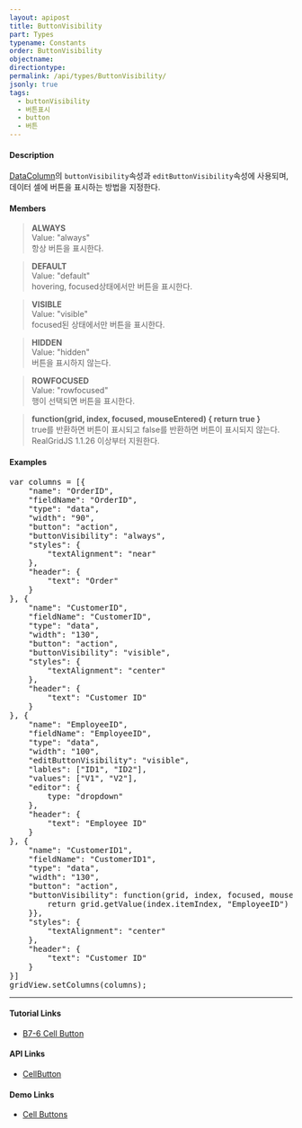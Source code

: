 ```yaml
---
layout: apipost
title: ButtonVisibility
part: Types
typename: Constants
order: ButtonVisibility
objectname: 
directiontype: 
permalink: /api/types/ButtonVisibility/
jsonly: true
tags:
  - buttonVisibility
  - 버튼표시
  - button
  - 버튼
---
```


#### Description

[DataColumn](/api/types/DataColumn)의 `buttonVisibility`속성과 `editButtonVisibility`속성에 사용되며, 데이터 셀에 버튼을 표시하는 방법을 지정한다.

#### Members

> **ALWAYS**   
> Value: "always"  
> 항상 버튼을 표시한다.   

> **DEFAULT**  
> Value: "default"   
> hovering, focused상태에서만 버튼을 표시한다.    

> **VISIBLE**  
> Value: "visible"    
> focused된 상태에서만 버튼을 표시한다.       

> **HIDDEN**   
> Value: "hidden"  
> 버튼을 표시하지 않는다.     

> **ROWFOCUSED**   
> Value: "rowfocused"   
> 행이 선택되면 버튼을 표시한다.   

> **function(grid, index, focused, mouseEntered) { return true }**   
> true를 반환하면 버튼이 표시되고 false를 반환하면 버튼이 표시되지 않는다.  
> RealGridJS 1.1.26 이상부터 지원한다.  

#### Examples   

<pre class="prettyprint">
var columns = [{
    "name": "OrderID",
    "fieldName": "OrderID",
    "type": "data",
    "width": "90",
    "button": "action",
    "buttonVisibility": "always",
    "styles": {
        "textAlignment": "near"
    },
    "header": {
        "text": "Order"
    }
}, {
    "name": "CustomerID",
    "fieldName": "CustomerID",
    "type": "data",
    "width": "130",
    "button": "action",
    "buttonVisibility": "visible",
    "styles": {
        "textAlignment": "center"
    },
    "header": {
        "text": "Customer ID"
    }
}, {
    "name": "EmployeeID",
    "fieldName": "EmployeeID",
    "type": "data",
    "width": "100",
    "editButtonVisibility": "visible",
    "lables": ["ID1", "ID2"],
    "values": ["V1", "V2"],
    "editor": {
        type: "dropdown"
    },
    "header": {
        "text": "Employee ID"
    }
}, {
    "name": "CustomerID1",
    "fieldName": "CustomerID1",
    "type": "data",
    "width": "130",
    "button": "action",
    "buttonVisibility": function(grid, index, focused, mouseEntered) { 
        return grid.getValue(index.itemIndex, "EmployeeID") === "AAA" 
    }},
    "styles": {
        "textAlignment": "center"
    },
    "header": {
        "text": "Customer ID"
    }
}]
gridView.setColumns(columns);
</pre>

---

#### Tutorial Links

* [B7-6 Cell Button](/tutorial/b7-6/)

#### API Links

* [CellButton](/api/types/CellButton/)

#### Demo Links

* [Cell Buttons](http://demo.realgrid.com/CellComponent/CellButton/)

